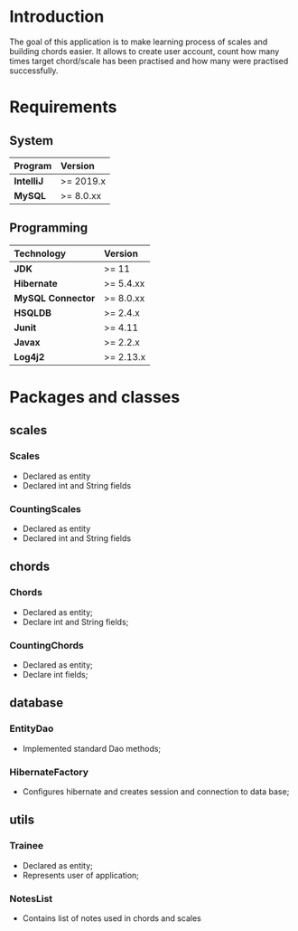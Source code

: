 # Introduction

The goal of this application is to make learning process of scales and building chords easier. 
It allows to create user account, count how many times target chord/scale has been practised and how many were practised successfully.

# Requirements

## System

| **Program**  | **Version** |
| :----------- | :---------- |
| **IntelliJ** | \>= 2019.x  |
| **MySQL**    | \>= 8.0.xx  |


## Programming


| **Technology**      | **Version** |
| :------------------ | :---------- |
| **JDK**             | \>= 11      |
| **Hibernate**       | \>= 5.4.xx  |
| **MySQL Connector** | \>= 8.0.xx  |
| **HSQLDB**          | \>= 2.4.x   |
| **Junit**           | \>= 4.11    |
| **Javax**           | \>= 2.2.x   |
| **Log4j2**          | \>= 2.13.x  |

##

# Packages and classes

## scales

### Scales

* Declared as entity
* Declared int and String fields

### CountingScales

* Declared as entity
* Declared int and String fields

## chords

### Chords

* Declared as entity;
* Declare int and String fields;

### CountingChords

* Declared as entity;
* Declare int fields;


## database

### EntityDao

* Implemented standard Dao methods;

### HibernateFactory

* Configures hibernate and creates session and connection to data base;

## utils

### Trainee

* Declared as entity;
* Represents user of application;

### NotesList

* Contains list of notes used in chords and scales
